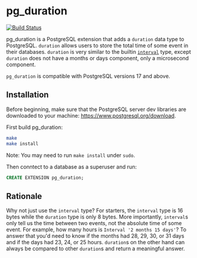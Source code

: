 # pg_duration

[![Build Status](https://github.com/jkosh44/pg_duration/workflows/CI/badge.svg)](https://github.com/jkosh44/pg_duration/actions)

pg_duration is a PostgreSQL extension that adds a `duration` data type to PostgreSQL. `duration` allows users to store
the total time of some event in their databases. `duration` is very similar to the builtin
[`interval`](https://www.postgresql.org/docs/17/datatype-datetime.html) type, except `duration` does not have a months
or days component, only a microsecond component.

`pg_duration` is compatible with PostgreSQL versions 17 and above.

## Installation

Before beginning, make sure that the PostgreSQL server dev libraries are downloaded to your
machine: https://www.postgresql.org/download.

First build pg_duration:

```bash
make
make install
```

Note: You may need to run `make install` under `sudo`.

Then conntect to a database as a superuser and run:

```SQL
CREATE EXTENSION pg_duration;
```

## Rationale

Why not just use the `interval` type? For starters, the `interval` type is 16 bytes while the `duration` type is only 8
bytes. More importantly, `interval`s only tell us the time between two events, not the absolute time of some event. For
example, how many hours is `Interval '2 months 15 days'`? To answer that you'd need to know if the months had 28, 29,
30, or 31 days and if the days had 23, 24, or 25 hours. `duration`s on the other hand can always be compared to other
`duration`s and return a meaningful answer.
